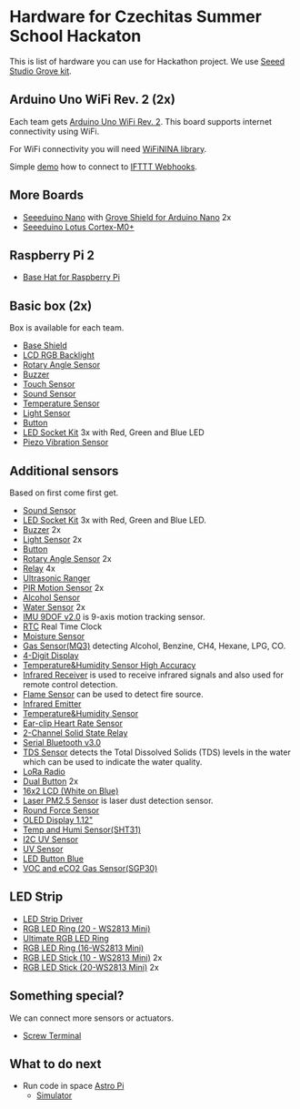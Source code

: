 # Hardware for Czechitas Summer School Hackaton

This is list of hardware you can use for Hackathon project. We use [Seeed Studio Grove kit](http://wiki.seeedstudio.com/Grove_System/).

## Arduino Uno WiFi Rev. 2 (2x)

Each team gets [Arduino Uno WiFi Rev. 2](https://www.arduino.cc/en/Guide/ArduinoUnoWiFiRev2). This board supports internet connectivity using WiFi.

For WiFi connectivity you will need [WiFiNINA library](https://www.arduino.cc/en/Reference/WiFiNINA).

Simple [demo](https://github.com/bechynsky/IFTTT101) how to connect to [IFTTT Webhooks](https://ifttt.com/maker_webhooks).

## More Boards

* [Seeeduino Nano](https://wiki.seeedstudio.com/Seeeduino-Nano/) with [Grove Shield for Arduino Nano](https://wiki.seeedstudio.com/Grove_Shield_for_Arduino_Nano/) 2x
* [Seeeduino Lotus Cortex-M0+](https://wiki.seeedstudio.com/Seeeduino_Lotus_Cortex-M0-/)

## Raspberry Pi 2

* [Base Hat for Raspberry Pi](https://wiki.seeedstudio.com/Grove_Base_Hat_for_Raspberry_Pi/)


## Basic box (2x)

Box is available for each team.

* [Base Shield](http://wiki.seeedstudio.com/Base_Shield_V2/)
* [LCD RGB Backlight](http://wiki.seeedstudio.com/Grove-LCD_RGB_Backlight/)
* [Rotary Angle Sensor](http://wiki.seeedstudio.com/Grove-Rotary_Angle_Sensor/)
* [Buzzer](http://wiki.seeedstudio.com/Grove-Buzzer/)
* [Touch Sensor](http://wiki.seeedstudio.com/Grove-Touch_Sensor/)
* [Sound Sensor](http://wiki.seeedstudio.com/Grove-Sound_Sensor/)
* [Temperature Sensor](http://wiki.seeedstudio.com/Grove-Temperature_Sensor/)
* [Light Sensor](http://wiki.seeedstudio.com/Grove-Light_Sensor/)
* [Button](http://wiki.seeedstudio.com/Grove-Button/)
* [LED Socket Kit](http://wiki.seeedstudio.com/Grove-LED_Socket_Kit/) 3x with Red, Green and Blue LED
* [Piezo Vibration Sensor](http://wiki.seeedstudio.com/Grove-Piezo_Vibration_Sensor/)

## Additional sensors

Based on first come first get.

* [Sound Sensor](http://wiki.seeedstudio.com/Grove-Sound_Sensor/)
* [LED Socket Kit](http://wiki.seeedstudio.com/Grove-LED_Socket_Kit/) 3x with Red, Green and Blue LED.
* [Buzzer](http://wiki.seeedstudio.com/Grove-Buzzer/) 2x
* [Light Sensor](http://wiki.seeedstudio.com/Grove-Light_Sensor/) 2x
* [Button](http://wiki.seeedstudio.com/Grove-Button/)
* [Rotary Angle Sensor](http://wiki.seeedstudio.com/Grove-Rotary_Angle_Sensor/) 2x
* [Relay](http://wiki.seeedstudio.com/Grove-Relay/) 4x
* [Ultrasonic Ranger](http://wiki.seeedstudio.com/Grove-Ultrasonic_Ranger/)
* [PIR Motion Sensor](http://wiki.seeedstudio.com/Grove-PIR_Motion_Sensor/) 2x
* [Alcohol Sensor](http://wiki.seeedstudio.com/Grove-Alcohol_Sensor/)
* [Water Sensor](http://wiki.seeedstudio.com/Grove-Water_Sensor/) 2x
* [IMU 9DOF v2.0](http://wiki.seeedstudio.com/Grove-IMU_9DOF_v2.0/) is 9-axis motion tracking sensor.
* [RTC](http://wiki.seeedstudio.com/Grove-RTC/) Real Time Clock
* [Moisture Sensor](http://wiki.seeedstudio.com/Grove-Moisture_Sensor/)
* [Gas Sensor(MQ3)](http://wiki.seeedstudio.com/Grove-Gas_Sensor-MQ3/) detecting Alcohol, Benzine, CH4, Hexane, LPG, CO.
* [4-Digit Display](http://wiki.seeedstudio.com/Grove-4-Digit_Display/)
* [Temperature&Humidity Sensor High Accuracy](http://wiki.seeedstudio.com/Grove-TemptureAndHumidity_Sensor-High-Accuracy_AndMini-v1.0/)
* [Infrared Receiver](http://wiki.seeedstudio.com/Grove-Infrared_Receiver/) is used to receive infrared signals and also used for remote control detection.
* [Flame Sensor](http://wiki.seeedstudio.com/Grove-Flame_Sensor/) can be used to detect fire source.
* [Infrared Emitter](http://wiki.seeedstudio.com/Grove-Infrared_Emitter/)
* [Temperature&Humidity Sensor](http://wiki.seeedstudio.com/Grove-TemperatureAndHumidity_Sensor/)
* [Ear-clip Heart Rate Sensor](http://wiki.seeedstudio.com/Grove-Ear-clip_Heart_Rate_Sensor/)
* [2-Channel Solid State Relay](http://wiki.seeedstudio.com/Grove-2-Channel_Solid_State_Relay/)
* [Serial Bluetooth v3.0](http://wiki.seeedstudio.com/Grove-Serial_Bluetooth_v3.0/)
* [TDS Sensor](https://wiki.seeedstudio.com/Grove-TDS-Sensor/) detects the Total Dissolved Solids (TDS) levels in the water which can be used to indicate the water quality.
* [LoRa Radio](https://wiki.seeedstudio.com/Grove_LoRa_Radio/)
* [Dual Button](https://wiki.seeedstudio.com/Grove-Dual-Button/) 2x
* [16x2 LCD (White on Blue)](https://wiki.seeedstudio.com/Grove-16x2_LCD_Series/)
* [Laser PM2.5 Sensor](https://wiki.seeedstudio.com/Grove-Laser_PM2.5_Sensor-HM3301/) is laser dust detection sensor.
* [Round Force Sensor](https://wiki.seeedstudio.com/Grove-Round_Force_Sensor_FSR402/)
* [OLED Display 1.12"](https://wiki.seeedstudio.com/Grove-OLED_Display_1.12inch/)
* [Temp and Humi Sensor(SHT31)](https://wiki.seeedstudio.com/Grove-TempAndHumi_Sensor-SHT31/)
* [I2C UV Sensor](https://wiki.seeedstudio.com/Grove-I2C_UV_Sensor-VEML6070/)
* [UV Sensor](https://wiki.seeedstudio.com/Grove-UV_Sensor/)
* [LED Button Blue](https://wiki.seeedstudio.com/Grove-LED_Button/)
* [VOC and eCO2 Gas Sensor(SGP30)](https://wiki.seeedstudio.com/Grove-VOC_and_eCO2_Gas_Sensor-SGP30/)


## LED Strip

* [LED Strip Driver](https://wiki.seeedstudio.com/Grove-LED_Strip_Driver/)
* [RGB LED Ring (20 - WS2813 Mini)](https://wiki.seeedstudio.com/Grove-LED_ring/)
* [Ultimate RGB LED Ring](https://www.seeedstudio.com/Grove-Ultimate-RGB-LED-Ring-p-4203.html)
* [RGB LED Ring (16-WS2813 Mini)](https://www.seeedstudio.com/Grove-RGB-LED-Ring-16-WS2813-Mini-p-4201.html)
* [RGB LED Stick (10 - WS2813 Mini)](https://wiki.seeedstudio.com/Grove-RGB_LED_Stick-10-WS2813_Mini/) 2x
* [RGB LED Stick (20-WS2813 Mini)](https://www.seeedstudio.com/Grove-RGB-LED-Stick-20-WS2813-Mini-p-4271.html) 2x

## Something special?

We can connect more sensors or actuators.

* [Screw Terminal](http://wiki.seeedstudio.com/Grove-Screw_Terminal/)

## What to do next

* Run code in space [Astro Pi](https://astro-pi.org/)
  * [Simulator](https://trinket.io/sense-hat)

